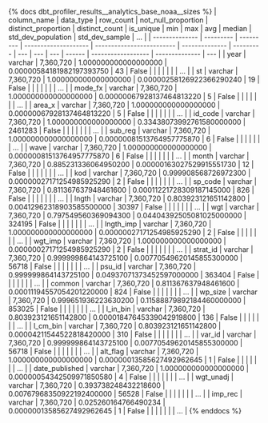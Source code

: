 {% docs dbt_profiler_results__analytics_base_noaa__sizes  %}
| column_name    | data_type | row_count |  not_null_proportion |       distinct_proportion | distinct_count | is_unique | min | max | avg | median | std_dev_population | std_dev_sample | ... |
| -------------- | --------- | --------- | -------------------- | ------------------------- | -------------- | --------- | --- | --- | --- | ------ | ------------------ | -------------- | --- |
| year           | varchar   | 7,360,720 | 1.000000000000000000 | 0.00000584181982197393750 |             43 |     False |     |     |     |        |                    |                | ... |
| st             | varchar   | 7,360,720 | 1.000000000000000000 | 0.00000258126922366290240 |             19 |     False |     |     |     |        |                    |                | ... |
| mode_fx        | varchar   | 7,360,720 | 1.000000000000000000 | 0.00000067928137464813220 |              5 |     False |     |     |     |        |                    |                | ... |
| area_x         | varchar   | 7,360,720 | 1.000000000000000000 | 0.00000067928137464813220 |              5 |     False |     |     |     |        |                    |                | ... |
| id_code        | varchar   | 7,360,720 | 1.000000000000000000 | 0.33438073992761580000000 |        2461283 |     False |     |     |     |        |                    |                | ... |
| sub_reg        | varchar   | 7,360,720 | 1.000000000000000000 | 0.00000081513764957775870 |              6 |     False |     |     |     |        |                    |                | ... |
| wave           | varchar   | 7,360,720 | 1.000000000000000000 | 0.00000081513764957775870 |              6 |     False |     |     |     |        |                    |                | ... |
| month          | varchar   | 7,360,720 | 0.885231336064950200 | 0.00000163027529915551730 |             12 |     False |     |     |     |        |                    |                | ... |
| kod            | varchar   | 7,360,720 | 0.999908568726972300 | 0.00000027171254985925290 |              2 |     False |     |     |     |        |                    |                | ... |
| sp_code        | varchar   | 7,360,720 | 0.811367637948461600 | 0.00011221728309187145000 |            826 |     False |     |     |     |        |                    |                | ... |
| lngth          | varchar   | 7,360,720 | 0.803923121651142800 | 0.00412962318903585500000 |          30397 |     False |     |     |     |        |                    |                | ... |
| wgt            | varchar   | 7,360,720 | 0.797549560369094300 | 0.04404392505081025000000 |         324195 |     False |     |     |     |        |                    |                | ... |
| lngth_imp      | varchar   | 7,360,720 | 1.000000000000000000 | 0.00000027171254985925290 |              2 |     False |     |     |     |        |                    |                | ... |
| wgt_imp        | varchar   | 7,360,720 | 1.000000000000000000 | 0.00000027171254985925290 |              2 |     False |     |     |     |        |                    |                | ... |
| strat_id       | varchar   | 7,360,720 | 0.999999864143725100 | 0.00770549620145855300000 |          56718 |     False |     |     |     |        |                    |                | ... |
| psu_id         | varchar   | 7,360,720 | 0.999999864143725100 | 0.04937071373452597000000 |         363404 |     False |     |     |     |        |                    |                | ... |
| common         | varchar   | 7,360,720 | 0.811367637948461600 | 0.00011194557054201220000 |            824 |     False |     |     |     |        |                    |                | ... |
| wp_size        | varchar   | 7,360,720 | 0.999651936223630200 | 0.11588879892184460000000 |         853025 |     False |     |     |     |        |                    |                | ... |
| l_in_bin       | varchar   | 7,360,720 | 0.803923121651142800 | 0.00001847645339042919800 |            136 |     False |     |     |     |        |                    |                | ... |
| l_cm_bin       | varchar   | 7,360,720 | 0.803923121651142800 | 0.00004211544522818420000 |            310 |     False |     |     |     |        |                    |                | ... |
| var_id         | varchar   | 7,360,720 | 0.999999864143725100 | 0.00770549620145855300000 |          56718 |     False |     |     |     |        |                    |                | ... |
| alt_flag       | varchar   | 7,360,720 | 1.000000000000000000 | 0.00000013585627492962645 |              1 |     False |     |     |     |        |                    |                | ... |
| date_published | varchar   | 7,360,720 | 1.000000000000000000 | 0.00000054342509971850580 |              4 |     False |     |     |     |        |                    |                | ... |
| wgt_unadj      | varchar   | 7,360,720 | 0.393738248432218600 | 0.00767968350922192400000 |          56528 |     False |     |     |     |        |                    |                | ... |
| imp_rec        | varchar   | 7,360,720 | 0.025260164766490234 | 0.00000013585627492962645 |              1 |     False |     |     |     |        |                    |                | ... |
{% enddocs %}
